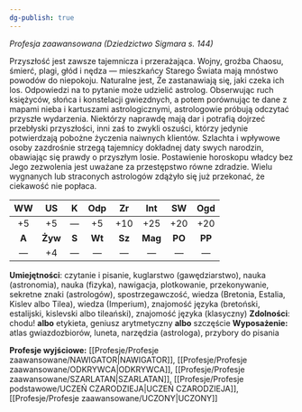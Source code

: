 ```yaml
---
dg-publish: true
---
```

*Profesja zaawansowana (Dziedzictwo Sigmara s. 144)*

Przyszłość jest zawsze tajemnicza i przerażająca. Wojny, groźba Chaosu, śmierć, plagi, głód i nędza — mieszkańcy Starego Świata mają mnóstwo powodów do niepokoju. Naturalne jest, Że zastanawiają się, jaki czeka ich los. Odpowiedzi na to pytanie może udzielić astrolog. Obserwując ruch księżyców, słońca i konstelacji gwiezdnych, a potem porównując te dane z mapami nieba i kartuszami astrologicznymi, astrologowie próbują odczytać przyszłe wydarzenia. Niektórzy naprawdę mają dar i potrafią dojrzeć przebłyski przyszłości, inni zaś to zwykli oszuści, którzy jedynie potwierdzają pobożne życzenia naiwnych klientów. Szlachta i wpływowe osoby zazdrośnie strzegą tajemnicy dokładnej daty swych narodzin, obawiając się prawdy o przyszłym losie. Postawienie horoskopu władcy bez Jego zezwolenia jest uważane za przestępstwo równe zdradzie. Wielu wygnanych lub straconych astrologów zdążyło się już przekonać, że ciekawość nie popłaca.

|  WW   |   US    |   K   |  Odp   |   Zr   |   Int   |   SW   |  Ogd   |
|:-----:|:-------:|:-----:|:------:|:------:|:-------:|:------:|:------:|
|  +5   |   +5    |   —   |   +5   |  +10   |   +25   |  +20   |  +20   |
| **A** | **Żyw** | **S** | **Wt** | **Sz** | **Mag** | **PO** | **PP** |
|   —   |   +4    |   —   |   —    |   —    |    —    |   —    |   —    |

**Umiejętności**: czytanie i pisanie, kuglarstwo (gawędziarstwo), nauka (astronomia), nauka (fizyka), nawigacja, plotkowanie, przekonywanie, sekretne znaki (astrologów), spostrzegawczość, wiedza (Bretonia, Estalia, Kislev albo Tilea), wiedza (Imperium), znajomość języka (bretoński, estalijski, kislevski albo tileański), znajomość języka (klasyczny)
**Zdolności**: chodu! **albo** etykieta, geniusz arytmetyczny **albo** szczęście
**Wyposażenie:** atlas gwiazdozbiorów, luneta, narzędzia (astrologa), przybory do pisania

**Profesje wyjściowe:** [[Profesje/Profesje zaawansowane/NAWIGATOR\|NAWIGATOR]], [[Profesje/Profesje zaawansowane/ODKRYWCA\|ODKRYWCA]], [[Profesje/Profesje zaawansowane/SZARLATAN\|SZARLATAN]], [[Profesje/Profesje podstawowe/UCZEŃ CZARODZIEJA\|UCZEŃ CZARODZIEJA]], [[Profesje/Profesje zaawansowane/UCZONY\|UCZONY]]